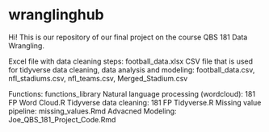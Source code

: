 # wranglinghub
Hi! This is our repository of our final project on the course QBS 181 Data Wrangling.

Excel file with data cleaning steps: football_data.xlsx
CSV file that is used for tidyverse data cleaning, data analysis and modeling: football_data.csv, nfl_stadiums.csv, 
nfl_teams.csv, Merged_Stadium.csv

Functions: functions_library
Natural language processing (wordcloud): 181 FP Word Cloud.R
Tidyverse data cleaning: 181 FP Tidyverse.R
Missing value pipeline: missing_values.Rmd
Advacned Modeling: Joe_QBS_181_Project_Code.Rmd

